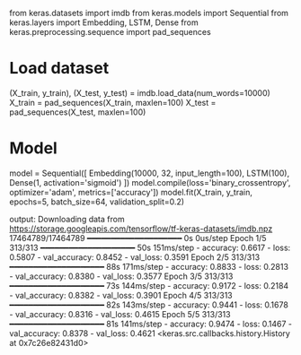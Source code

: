 from keras.datasets import imdb 
from keras.models import Sequential 
from keras.layers import Embedding, LSTM, Dense 
from keras.preprocessing.sequence import pad_sequences 
# Load dataset 
(X_train, y_train), (X_test, y_test) = imdb.load_data(num_words=10000) 
X_train = pad_sequences(X_train, maxlen=100) 
X_test = pad_sequences(X_test, maxlen=100) 
# Model 
model = Sequential([ 
Embedding(10000, 32, input_length=100), 
LSTM(100), 
Dense(1, activation='sigmoid') 
]) 
model.compile(loss='binary_crossentropy', optimizer='adam', metrics=['accuracy']) 
model.fit(X_train, y_train, epochs=5, batch_size=64, validation_split=0.2) 

  output:
Downloading data from https://storage.googleapis.com/tensorflow/tf-keras-datasets/imdb.npz
17464789/17464789 ━━━━━━━━━━━━━━━━━━━━ 0s 0us/step
Epoch 1/5
313/313 ━━━━━━━━━━━━━━━━━━━━ 50s 151ms/step - accuracy: 0.6617 - loss: 0.5807 - val_accuracy: 0.8452 - val_loss: 0.3591
Epoch 2/5
313/313 ━━━━━━━━━━━━━━━━━━━━ 88s 171ms/step - accuracy: 0.8833 - loss: 0.2813 - val_accuracy: 0.8380 - val_loss: 0.3577
Epoch 3/5
313/313 ━━━━━━━━━━━━━━━━━━━━ 73s 144ms/step - accuracy: 0.9172 - loss: 0.2184 - val_accuracy: 0.8382 - val_loss: 0.3901
Epoch 4/5
313/313 ━━━━━━━━━━━━━━━━━━━━ 82s 143ms/step - accuracy: 0.9441 - loss: 0.1678 - val_accuracy: 0.8316 - val_loss: 0.4615
Epoch 5/5
313/313 ━━━━━━━━━━━━━━━━━━━━ 81s 141ms/step - accuracy: 0.9474 - loss: 0.1467 - val_accuracy: 0.8378 - val_loss: 0.4621
<keras.src.callbacks.history.History at 0x7c26e82431d0>
